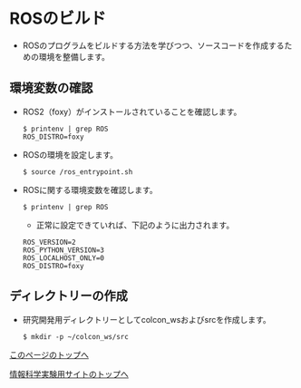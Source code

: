 # ROSのビルド
- ROSのプログラムをビルドする方法を学びつつ、ソースコードを作成するための環境を整備します。

## 環境変数の確認
- ROS2（foxy）がインストールされていることを確認します。
    ```
    $ printenv | grep ROS
    ROS_DISTRO=foxy
    ```
- ROSの環境を設定します。
    ```
    $ source /ros_entrypoint.sh
    ```
- ROSに関する環境変数を確認します。  
    ```
    $ printenv | grep ROS
    ```
    - 正常に設定できていれば、下記のように出力されます。
    ```
    ROS_VERSION=2
    ROS_PYTHON_VERSION=3
    ROS_LOCALHOST_ONLY=0
    ROS_DISTRO=foxy
    ```

## ディレクトリーの作成
- 研究開発用ディレクトリーとしてcolcon_wsおよびsrcを作成します。
    ```
    $ mkdir -p ~/colcon_ws/src
    ```

[このページのトップへ](#)

[情報科学実験用サイトのトップへ](https://stl-apu.github.io/laboratory_experiments/)
